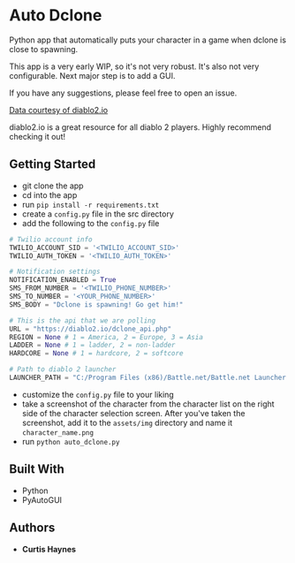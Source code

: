 # Auto Dclone

Python app that automatically puts your character in a game when dclone is close to spawning.

This app is a very early WIP, so it's not very robust. It's also not very configurable. Next major step is to add a GUI.

 If you have any suggestions, please feel free to open an issue.

<a href="https://diablo2.io/dclonetracker.php">Data courtesy of diablo2.io</a>

diablo2.io is a great resource for all diablo 2 players. Highly recommend checking it out!

## Getting Started

* git clone the app
* cd into the app
* run `pip install -r requirements.txt`
* create a `config.py` file in the src directory
* add the following to the `config.py` file
```python
# Twilio account info
TWILIO_ACCOUNT_SID = '<TWILIO_ACCOUNT_SID>'
TWILIO_AUTH_TOKEN = '<TWILIO_AUTH_TOKEN>'

# Notification settings
NOTIFICATION_ENABLED = True
SMS_FROM_NUMBER = '<TWILIO_PHONE_NUMBER>'
SMS_TO_NUMBER = '<YOUR_PHONE_NUMBER>'
SMS_BODY = "Dclone is spawning! Go get him!"

# This is the api that we are polling
URL = "https://diablo2.io/dclone_api.php"
REGION = None # 1 = America, 2 = Europe, 3 = Asia
LADDER = None # 1 = ladder, 2 = non-ladder
HARDCORE = None # 1 = hardcore, 2 = softcore

# Path to diablo 2 launcher
LAUNCHER_PATH = "C:/Program Files (x86)/Battle.net/Battle.net Launcher.exe"
```
* customize the `config.py` file to your liking
* take a screenshot of the character from the character list on the right side of the character selection screen. After you've taken the screenshot, add it to the `assets/img` directory and name it `character_name.png`
* run `python auto_dclone.py`

## Built With

* Python
* PyAutoGUI

## Authors

* **Curtis Haynes**